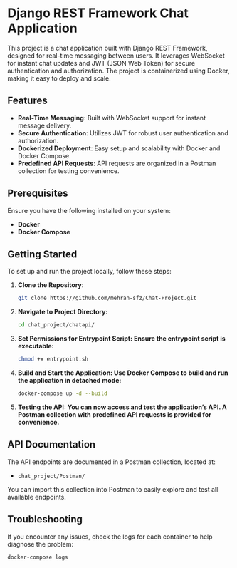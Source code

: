# Django REST Framework Chat Application

This project is a chat application built with Django REST Framework, designed for real-time messaging between users. It leverages WebSocket for instant chat updates and JWT (JSON Web Token) for secure authentication and authorization. The project is containerized using Docker, making it easy to deploy and scale.

## Features

- **Real-Time Messaging**: Built with WebSocket support for instant message delivery.
- **Secure Authentication**: Utilizes JWT for robust user authentication and authorization.
- **Dockerized Deployment**: Easy setup and scalability with Docker and Docker Compose.
- **Predefined API Requests**: API requests are organized in a Postman collection for testing convenience.

## Prerequisites

Ensure you have the following installed on your system:
- **Docker**
- **Docker Compose**

## Getting Started

To set up and run the project locally, follow these steps:

1. **Clone the Repository**:
   ```bash
   git clone https://github.com/mehran-sfz/Chat-Project.git
2. **Navigate to Project Directory:**
   ```bash
   cd chat_project/chatapi/
3. **Set Permissions for Entrypoint Script: Ensure the entrypoint script is executable:**
   ```bash
   chmod +x entrypoint.sh

4. **Build and Start the Application: Use Docker Compose to build and run the application in detached mode:**
   ```bash
   docker-compose up -d --build

5. **Testing the API: You can now access and test the application’s API. A Postman collection with predefined API requests is provided for convenience.**


## API Documentation

The API endpoints are documented in a Postman collection, located at:
- `chat_project/Postman/`

You can import this collection into Postman to easily explore and test all available endpoints.

## Troubleshooting

If you encounter any issues, check the logs for each container to help diagnose the problem:
```bash
docker-compose logs
